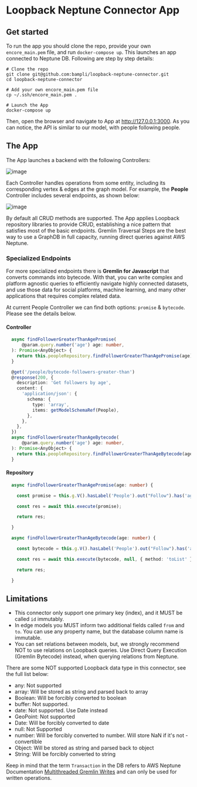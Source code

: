# Loopback Neptune Connector App

## Get started

To run the app you should clone the repo, provide your own `encore_main.pem` file, and run `docker-compose up`. This launches an app connected to Neptune  DB. Following are step by step details:

```shell
# Clone the repo
git clone git@github.com:bampli/loopback-neptune-connector.git
cd loopback-neptune-connector

# Add your own encore_main.pem file
cp ~/.ssh/encore_main.pem .

# Launch the App
docker-compose up
```

Then, open the browser and navigate to App at http://127.0.0.1:3000. As you can notice, the API is similar to our model, with people following people.

## The App

The App launches a backend with the following Controllers:

![image](https://user-images.githubusercontent.com/86032/209563417-10880b3a-1cde-40e0-a902-0bb62262e2f9.png)

Each Controller handles operations from some entity, including its corresponding vertex & edges at the graph model. For example, the **People** Controller includes several endpoints, as shown below:

![image](https://user-images.githubusercontent.com/86032/209560598-9753a98a-dc59-4727-91a9-6f18f3ab5c4d.png)


By default all CRUD methods are supported. The App applies Loopback repository libraries to provide CRUD, establishing a nice pattern that satisfies most of the basic endpoints. Gremlin Traversal Steps are the best way to use a GraphDB in full capacity, running direct queries against AWS Neptune.


### Specialized Endpoints

For more specialized endpoints there is **Gremlin for Javascript** that converts commands into bytecode. With that, you can write complex and platform agnostic queries to efficiently navigate highly connected datasets, and use those data for social platforms, machine learning, and many other applications that requires complex related data.

At current People Controller we can find both options: `promise` & `bytecode`. Please see the details below.

#### Controller

```typescript
  async findFollowerGreaterThanAgePromise(
      @param.query.number('age') age: number,
  ): Promise<AnyObject> {
    return this.peopleRepository.findFollowerGreaterThanAgePromise(age);
  }

  @get('/people/bytecode-followers-greater-than')
  @response(200, {
    description: 'Get followers by age',
    content: {
      'application/json': {
        schema: {
          type: 'array',
          items: getModelSchemaRef(People),
        },
      },
    },
  })
  async findFollowerGreaterThanAgeBytecode(
      @param.query.number('age') age: number,
  ): Promise<AnyObject> {
    return this.peopleRepository.findFollowerGreaterThanAgeBytecode(age);
  }
```
#### Repository

```typescript
  async findFollowerGreaterThanAgePromise(age: number) {

    const promise = this.g.V().hasLabel('People').out("Follow").has('age', this.P.gt(age)).elementMap().dedup().order().by('age', this.order.asc).toList();

    const res = await this.execute(promise);

    return res;

  }

  async findFollowerGreaterThanAgeBytecode(age: number) {

    const bytecode = this.g.V().hasLabel('People').out("Follow").has('age', this.P.gt(age)).elementMap().dedup().order().by('age', this.order.asc);

    const res = await this.execute(bytecode, null, { method: 'toList' });

    return res;

  }
```

## Limitations

- This connector only support one primary key (index), and it MUST be called `id` immutably.
- In edge models you MUST inform two additional fields called `from` and `to`. You can use any property name, but the database column name is immutable.
- You can set relations between models, but, we strongly recommend NOT to use relations on Loopback queries. Use Direct Query Execution (Gremlin Bytecode) instead, when querying relations from Neptune.

There are some NOT supported Loopback data type in this connector, see the full list below:

- any: Not supported
- array: Will be stored as string and parsed back to array
- Boolean: Will be forcibly converted to boolean
- buffer: Not supported.
- date: Not supported. Use Date instead
- GeoPoint: Not supported
- Date: Will be forcibly converted to date
- null: Not Supported
- number: Will be forcibly converted to number. Will store NaN if it's not - convertible
- Object: Will be stored as string and parsed back to object
- String: Will be forcibly converted to string

Keep in mind that the term `Transaction` in the DB refers to AWS Neptune Documentation [Multithreaded Gremlin Writes](https://docs.aws.amazon.com/neptune/latest/userguide/best-practices-gremlin-multithreaded-writes.html) and can only be used for written operations.
